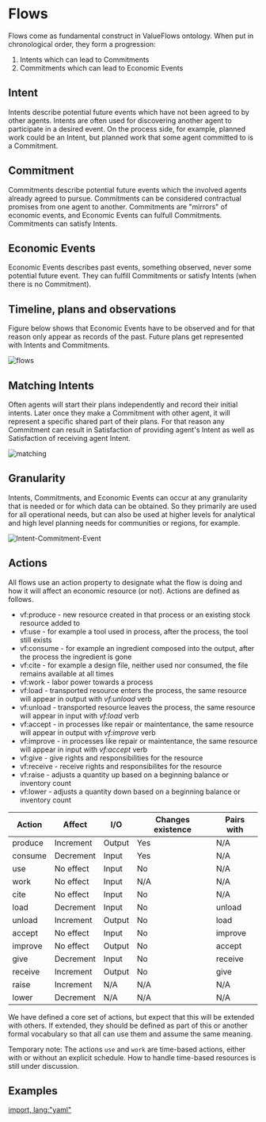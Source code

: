 # Flows

Flows come as fundamental construct in ValueFlows ontology. When put in chronological order, they form a progression:

1. Intents which can lead to Commitments
2. Commitments which can lead to Economic Events

## Intent

Intents describe potential future events which have not been agreed to by other agents. Intents are often used for discovering another agent to participate in a desired event. On the process side, for example, planned work  could be an Intent, but planned work that some agent committed to is a Commitment.


## Commitment

Commitments describe potential future events which the involved agents already agreed to pursue. Commitments can be considered contractual promises from one agent to another.  Commitments are "mirrors" of economic events, and Economic Events can fulfull Commitments.  Commitments can satisfy Intents. 


## Economic Events

Economic Events describes past events, something observed, never some potential future event.  They can fulfill Commitments or satisfy Intents (when there is no Commitment).

## Timeline, plans and observations

Figure below shows that Economic Events have to be observed and for that reason only appear as records of the past. Future plans get represented with Intents and Commitments.

![flows](https://raw.githubusercontent.com/valueflows/valueflows/master/assets/flows.png)

## Matching Intents

Often agents will start their plans independently and record their initial intents. Later once they make a Commitment with other agent, it will represent a specific shared part of their plans. For that reason any Commitment can result in Satisfaction of providing agent's Intent as well as Satisfaction of receiving agent Intent.


![matching](https://raw.githubusercontent.com/valueflows/valueflows/master/assets/matched.png)

## Granularity

Intents, Commitments, and Economic Events can occur at any granularity that is needed or for which data can be obtained.  So they primarily are used for all operational needs, but can also be used at higher levels for analytical and high level planning needs for communities or regions, for example.

![Intent-Commitment-Event](https://rawgit.com/valueflows/valueflows/master/release-doc-in-process/i-c-e.png)


## Actions

All flows use an action property to designate what the flow is doing and how it will affect an economic resource (or not).  Actions are defined as follows.

* vf:produce - new resource created in that process or an existing stock resource added to
* vf:use - for example a tool used in process, after the process, the tool still exists
* vf:consume - for example an ingredient composed into the output, after the process the ingredient is gone
* vf:cite - for example a design file, neither used nor consumed, the file remains available at all times
* vf:work - labor power towards a process
* vf:load -  transported resource enters the process, the same resource will appear in output with *vf:unload* verb
* vf:unload -  transported resource leaves the process, the same resource will appear in input with *vf:load* verb
* vf:accept - in processes like repair or maintentance, the same resource will appear in output with *vf:improve* verb
* vf:improve - in processes like repair or maintentance, the same resource will appear in input with *vf:accept* verb
* vf:give - give rights and responsibilities for the resource
* vf:receive - receive rights and responsibilites for the resource
* vf:raise - adjusts a quantity up based on a beginning balance or inventory count
* vf:lower - adjusts a quantity down based on a beginning balance or inventory count

Action | Affect | I/O | Changes existence | Pairs with |
------ | ------ | --- | ----------------- | ---------- |
produce | Increment  | Output | Yes | N/A |
consume | Decrement  | Input | Yes | N/A |
use | No effect  | Input | No |N/A |
work | No effect  | Input | N/A | N/A |
cite | No effect  | Input | No | N/A |
load | Decrement  | Input | No | unload |
unload | Increment  | Output | No | load |
accept | No effect  | Input | No | improve |
improve | No effect  | Output | No | accept |
give | Decrement | Input | No | receive |
receive | Increment | Output | No | give |
raise | Increment | N/A | N/A | N/A |
lower | Decrement | N/A | N/A | N/A |

We have defined a core set of actions, but expect that this will be extended with others. If extended, they should be defined as part of this or another formal vocabulary so that all can use them and assume the same meaning. 

Temporary note: The actions `use` and `work` are time-based actions, either with or without an explicit schedule.  How to handle time-based resources is still under discussion.

## Examples

[import, lang:"yaml"](../../examples/fulfill-satisfy.yaml)
